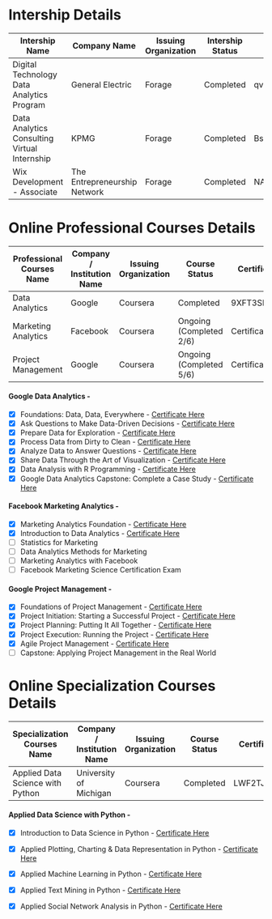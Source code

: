 # Intership Details
| Intership Name | Company Name | Issuing Organization |Intership Status |  Certificate ID | Certificate URL |
| -------------- | ------------ | --------------------- |---------------- |  -------------- | --------------- |
| Digital Technology Data Analytics Program | General Electric | Forage | Completed | qvbbt6raQzaeu9hpX  | [Click Here](https://insidesherpa.s3.amazonaws.com/completion-certificates/General%20Electric%20%28GE%29/ThbphD5N5WRsd9Mxo_General%20Electric_u5KaNiYjvNLZKtqpa_1638499567621_completion_certificate.pdf) |
| Data Analytics Consulting Virtual Internship | KPMG |  Forage | Completed | Bs6gTZsGYfDadLSqc | [Click Here](https://insidesherpa.s3.amazonaws.com/completion-certificates/KPMG/m7W4GMqeT3bh9Nb2c_KPMG_u5KaNiYjvNLZKtqpa_1636875771134_completion_certificate.pdf) |
| Wix Development - Associate | The Entrepreneurship Network | Forage | Completed | NA | [Click Here](https://drive.google.com/file/d/1DmxTiq7cjUdQPt7a3xWZIvMcSmd9UWui/view) |

# Online Professional Courses Details
| Professional Courses Name | Company / Institution  Name |  Issuing Organization | Course Status | Certificate ID | Certificate URL |
| ------------------------- | --------------------------- | --------------------- | ---------------- | -------------- | --------------- |
| Data Analytics | Google | Coursera  | Completed| 9XFT3SHUUYHZ | [Click Here](https://www.coursera.org/account/accomplishments/specialization/certificate/9XFT3SHUUYHZ) |
| Marketing Analytics | Facebook | Coursera | Ongoing (Completed 2/6) | Certificate ID | Certificate URL |
| Project Management | Google | Coursera | Ongoing (Completed 5/6) | Certificate ID | Certificate URL |

#### Google Data Analytics -
- [x] Foundations: Data, Data, Everywhere - [Certificate Here](https://www.coursera.org/account/accomplishments/certificate/CQ8B5TEXGW8B)
- [x] Ask Questions to Make Data-Driven Decisions - [Certificate Here](https://www.coursera.org/account/accomplishments/certificate/JBVWY4RCQ5XC)
- [x] Prepare Data for Exploration - [Certificate Here](https://www.coursera.org/account/accomplishments/certificate/BY2AUEJ6KKGV)
- [x] Process Data from Dirty to Clean - [Certificate Here](
https://www.coursera.org/account/accomplishments/certificate/7SUR7G7ERC35)
- [x] Analyze Data to Answer Questions - [Certificate Here](https://www.coursera.org/account/accomplishments/certificate/4U7SVUL7EAZN)
- [x] Share Data Through the Art of Visualization - [Certificate Here](https://www.coursera.org/account/accomplishments/certificate/9GRMS7KSVPYC)
- [x] Data Analysis with R Programming - [Certificate Here](https://www.coursera.org/account/accomplishments/certificate/CPEWAD5VC5NS)
- [x] Google Data Analytics Capstone: Complete a Case Study - [Certificate Here](https://www.coursera.org/account/accomplishments/certificate/VDUT57BBNE7M)

#### Facebook Marketing Analytics -
- [x] Marketing Analytics Foundation - [Certificate Here](https://www.coursera.org/account/accomplishments/certificate/NZXWX85C8Y62)
- [x] Introduction to Data Analytics - [Certificate Here](https://www.coursera.org/account/accomplishments/certificate/65PPWDUUME3C)
- [ ] Statistics for Marketing
- [ ] Data Analytics Methods for Marketing
- [ ] Marketing Analytics with Facebook
- [ ] Facebook Marketing Science Certification Exam

#### Google Project Management -
- [x] Foundations of Project Management - [Certificate Here](https://www.coursera.org/account/accomplishments/certificate/6ZN5ZDBLJEAG)
- [x] Project Initiation: Starting a Successful Project - [Certificate Here](
https://www.coursera.org/account/accomplishments/certificate/5DZ9HZCRQ4GE)
- [x] Project Planning: Putting It All Together - [Certificate Here](https://www.coursera.org/account/accomplishments/certificate/FC6NYYF6MQU7)
- [x] Project Execution: Running the Project - [Certificate Here](
https://www.coursera.org/account/accomplishments/certificate/C5Q6QT53RXW7)
- [x] Agile Project Management - [Certificate Here](
https://www.coursera.org/account/accomplishments/certificate/4FT2T42ED8ZX)
- [ ] Capstone: Applying Project Management in the Real World

# Online Specialization Courses Details
| Specialization Courses Name | Company / Institution  Name |  Issuing Organization | Course Status | Certificate ID | Certificate URL |
| --------------------------- | --------------------------- | --------------------- | ---------------- | -------------- | --------------- |
| Applied Data Science with Python | University of Michigan | Coursera | Completed| LWF2TJ54DLS2 | [Click Here](https://www.coursera.org/account/accomplishments/specialization/certificate/LWF2TJ54DLS2) |

#### Applied Data Science with Python -
- [x] Introduction to Data Science in Python - [Certificate Here](
https://www.coursera.org/account/accomplishments/certificate/CJ8YK92K8W5M)
- [x] Applied Plotting, Charting & Data Representation in Python - [Certificate Here](
https://www.coursera.org/account/accomplishments/certificate/MA9V3QKSK3UK)
- [x] Applied Machine Learning in Python - [Certificate Here](https://www.coursera.org/account/accomplishments/certificate/2TP27KSWZSGY)
- [x] Applied Text Mining in Python - [Certificate Here](https://www.coursera.org/account/accomplishments/certificate/CH7U9FBC9RDL)
- [x] Applied Social Network Analysis in Python - [Certificate Here](https://www.coursera.org/account/accomplishments/certificate/TACB4CJCFFTV)

